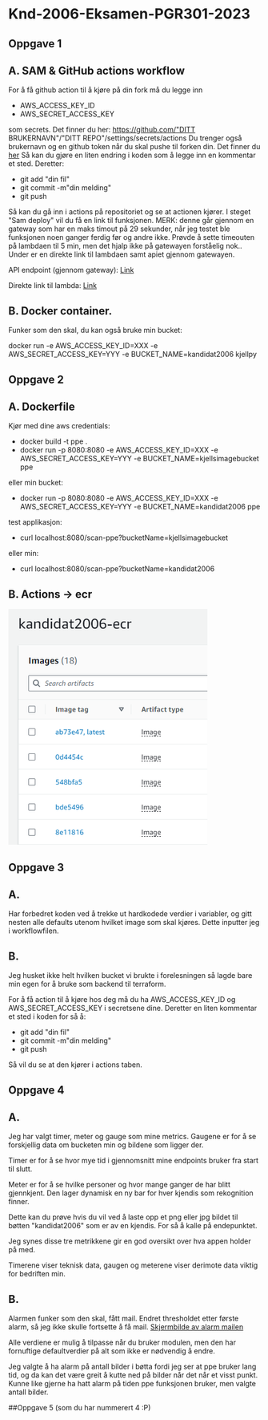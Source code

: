 # Knd-2006-Eksamen-PGR301-2023

## Oppgave 1
## A. SAM & GitHub actions workflow
For å få github action til å kjøre på din fork må du legge inn
 - AWS_ACCESS_KEY_ID
 - AWS_SECRET_ACCESS_KEY

som secrets. Det finner du her: https://github.com/"DITT BRUKERNAVN"/"DITT REPO"/settings/secrets/actions
Du trenger også brukernavn og en github token når du skal pushe til forken din. Det finner du [her](https://github.com/settings/tokens/new)
Så kan du gjøre en liten endring i koden som å legge inn en kommentar et sted. Deretter:
 - git add "din fil" 
 - git commit -m"din melding"
 - git push
 
Så kan du gå inn i actions på repositoriet og se at actionen kjører.
I steget "Sam deploy" vil du få en link til funksjonen. MERK: denne går gjennom en gateway som har en maks timout på 29 sekunder, når jeg testet ble funksjonen noen ganger ferdig før og andre ikke. 
Prøvde å sette timeouten på lambdaen til 5 min, men det hjalp ikke på gatewayen forståelig nok.. Under er en direkte link til lambdaen samt apiet gjennom gatewayen. 

API endpoint (gjennom gateway): [Link](https://tvf1d8yjia.execute-api.eu-west-1.amazonaws.com/Prod/hello)

Direkte link til lambda: [Link](https://gcwivjsicibb7jvi4urcicgnze0rdtrd.lambda-url.eu-west-1.on.aws/)

## B. Docker container.
Funker som den skal, du kan også bruke min bucket:

docker run -e AWS_ACCESS_KEY_ID=XXX -e AWS_SECRET_ACCESS_KEY=YYY -e BUCKET_NAME=kandidat2006 kjellpy

## Oppgave 2
## A. Dockerfile

Kjør med dine aws credentials: 
 - docker build -t ppe . 
 - docker run -p 8080:8080 -e AWS_ACCESS_KEY_ID=XXX -e AWS_SECRET_ACCESS_KEY=YYY -e BUCKET_NAME=kjellsimagebucket ppe

eller min bucket:
 - docker run -p 8080:8080 -e AWS_ACCESS_KEY_ID=XXX -e AWS_SECRET_ACCESS_KEY=YYY -e BUCKET_NAME=kandidat2006 ppe

test applikasjon:
 - curl localhost:8080/scan-ppe?bucketName=kjellsimagebucket

eller min:
 - curl localhost:8080/scan-ppe?bucketName=kandidat2006

## B. Actions -> ecr
![screenshot av ecr images hvor den nyeste har tagen "latest"](/img/ecr_screenshot.png)

## Oppgave 3
## A. 
Har forbedret koden ved å trekke ut hardkodede verdier i variabler, og gitt nesten alle defaults utenom hvilket image som skal kjøres. Dette inputter jeg i workflowfilen.

## B.
Jeg husket ikke helt hvilken bucket vi brukte i forelesningen så lagde bare min egen for å bruke som backend til terraform.

For å få action til å kjøre hos deg må du ha AWS_ACCESS_KEY_ID og AWS_SECRET_ACCESS_KEY i secretsene dine. Deretter en liten kommentar et sted i koden for så å:
 - git add "din fil" 
 - git commit -m"din melding"
 - git push
 
Så vil du se at den kjører i actions taben.

## Oppgave 4
## A.
Jeg har valgt timer, meter og gauge som mine metrics. Gaugene er for å se forskjellig data om bucketen min og bildene som ligger der.

Timer er for å se hvor mye tid i gjennomsnitt mine endpoints bruker fra start til slutt.

Meter er for å se hvilke personer og hvor mange ganger de har blitt gjennkjent. Den lager dynamisk en ny bar for hver kjendis som rekognition finner. 

Dette kan du prøve hvis du vil ved å laste opp et png eller jpg bildet til bøtten "kandidat2006" som er av en kjendis. For så å kalle på endepunktet.

Jeg synes disse tre metrikkene gir en god oversikt over hva appen holder på med.

Timerene viser teknisk data, gaugen og meterene viser derimote data viktig for bedriften min.

## B.
Alarmen funker som den skal, fått mail. Endret thresholdet etter første alarm, så jeg ikke skulle fortsette å få mail.
[Skjermbilde av alarm mailen](/img/alarm.png)

Alle verdiene er mulig å tilpasse når du bruker modulen, men den har fornuftige defaultverdier på alt som ikke er nødvendig å endre.

Jeg valgte å ha alarm på antall bilder i bøtta fordi jeg ser at ppe bruker lang tid, og da kan det være greit å kutte ned på bilder når det når et visst punkt.
Kunne like gjerne ha hatt alarm på tiden ppe funksjonen bruker, men valgte antall bilder.

##Oppgave 5 (som du har nummerert 4 :P)
